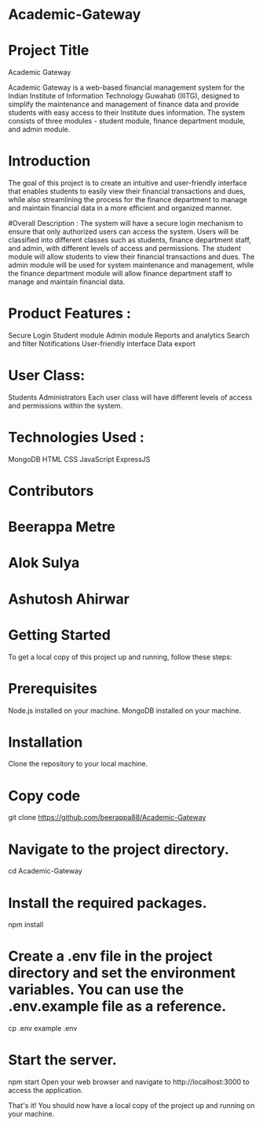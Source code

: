 # Academic-Gateway
# Project Title
Academic Gateway

Academic Gateway is a web-based financial management system for the Indian Institute of Information Technology Guwahati (IIITG), designed to simplify the maintenance and management of finance data and provide students with easy access to their Institute dues information. The system consists of three modules - student module, finance department module, and admin module.



# Introduction
The goal of this project is to create an intuitive and user-friendly interface that enables students to easily view their financial transactions and dues, while also streamlining the process for the finance department to manage and maintain financial data in a more efficient and organized manner.


#Overall Description : 
The system will have a secure login mechanism to ensure that only authorized users can access the system. Users will be classified into different classes such as students, finance department staff, and admin, with different levels of access and permissions. The student module will allow students to view their financial transactions and dues. The admin module will be used for system maintenance and management, while the finance department module will allow finance department staff to manage and maintain financial data.



# Product Features :
Secure Login
Student module
Admin module
Reports and analytics
Search and filter
Notifications
User-friendly interface
Data export


# User Class: 
Students
Administrators
Each user class will have different levels of access and permissions within the system.


# Technologies Used : 
MongoDB
HTML
CSS
JavaScript
ExpressJS


# Contributors
# Beerappa Metre
# Alok Sulya
# Ashutosh Ahirwar


# Getting Started
To get a local copy of this project up and running, follow these steps:

# Prerequisites
Node.js installed on your machine.
MongoDB installed on your machine.

# Installation
Clone the repository to your local machine.

# Copy code
git clone https://github.com/beerappa88/Academic-Gateway

# Navigate to the project directory.
cd Academic-Gateway

# Install the required packages.
npm install

# Create a .env file in the project directory and set the environment variables. You can use the .env.example file as a reference.
cp .env  example .env

# Start the server.
npm start
Open your web browser and navigate to http://localhost:3000 to access the application.

That's it! You should now have a local copy of the project up and running on your machine.
